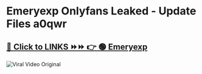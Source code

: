 
 # Emeryexp Onlyfans Leaked - Update Files a0qwr

## <h2><a href="https://clipsfans.com/Emeryexp&ref=git">🔗 Click to LINKS ⏩⏩ 👉 🟢 Emeryexp </a></h2>

<a href="https://clipsfans.com/Emeryexp&ref=git" rel="nofollow" data-target="animated-image.originalLink"><img src="https://i.ibb.co.com/xMMVF88/686577567.gif" alt="Viral Video Original" style="max-width: 100%; display: inline-block;" data-target="animated-image.originalImage"></a>

